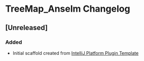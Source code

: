 <!-- Keep a Changelog guide -> https://keepachangelog.com -->

# TreeMap_Anselm Changelog

## [Unreleased]
### Added
- Initial scaffold created from [IntelliJ Platform Plugin Template](https://github.com/JetBrains/intellij-platform-plugin-template)
